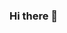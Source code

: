 ### Hi there 👋

<!--
**Dordy175/Dordy175** is a ✨ _special_ ✨ repository because its `README.md` (this file) appears on your GitHub profile.

Here are some ideas to get you started:

 🔭 I’m currently working on ... Paillier Cryptosystem
 🌱 I’m currently learning ... Cyber Security, Java, Kotlin
- 👯 I’m looking to collaborate on ...
- 🤔 I’m looking for help with ...
- 💬 Ask me about ...
- 📫 How to reach me: ...
- 😄 Pronouns: ...
 ⚡ Fun fact: ... I love riding motorbikes
-->
